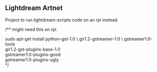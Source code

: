## Lightdream Artnet

Project to run lightdream-scripts code on an rpi instead.





/**
might need this on rpi

sudo apt-get install python-gst-1.0 \ 
                     gir1.2-gstreamer-1.0 \ 
                     gstreamer1.0-tools \
                     gir1.2-gst-plugins-base-1.0 \
                     gstreamer1.0-plugins-good \
                     gstreamer1.0-plugins-ugly   
*/
